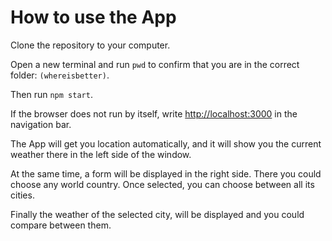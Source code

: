# How to use the App

Clone the repository to your computer.

Open a new terminal and run ```pwd``` to confirm that you are in the correct folder: ```(whereisbetter)```.

Then run ```npm start```. 

If the browser does not run by itself, write [http://localhost:3000](http://localhost:3000) in the navigation bar.

The App will get you location automatically, and it will show you the current weather there in the left side of the window.

At the same time, a form will be displayed in the right side.
There you could choose any world country. Once selected, you can choose between all its cities.

Finally the weather of the selected city, will be displayed and you could compare between them.